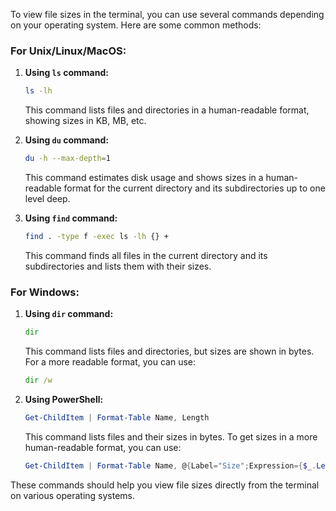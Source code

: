 To view file sizes in the terminal, you can use several commands depending on your operating system. Here are some common methods:

### For Unix/Linux/MacOS:

1. **Using `ls` command:**
   ```bash
   ls -lh
   ```
   This command lists files and directories in a human-readable format, showing sizes in KB, MB, etc.

2. **Using `du` command:**
   ```bash
   du -h --max-depth=1
   ```
   This command estimates disk usage and shows sizes in a human-readable format for the current directory and its subdirectories up to one level deep.

3. **Using `find` command:**
   ```bash
   find . -type f -exec ls -lh {} +
   ```
   This command finds all files in the current directory and its subdirectories and lists them with their sizes.

### For Windows:

1. **Using `dir` command:**
   ```cmd
   dir
   ```
   This command lists files and directories, but sizes are shown in bytes. For a more readable format, you can use:
   ```cmd
   dir /w
   ```

2. **Using PowerShell:**
   ```powershell
   Get-ChildItem | Format-Table Name, Length
   ```
   This command lists files and their sizes in bytes. To get sizes in a more human-readable format, you can use:
   ```powershell
   Get-ChildItem | Format-Table Name, @{Label="Size";Expression={$_.Length / 1KB; "MB"}}
   ```

These commands should help you view file sizes directly from the terminal on various operating systems.

